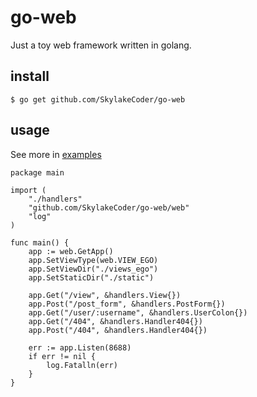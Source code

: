 # go-web
Just a toy web framework written in golang.

## install
```
$ go get github.com/SkylakeCoder/go-web
```

## usage
See more in [examples](https://github.com/SkylakeCoder/go-web/tree/master/examples/hello)
```
package main

import (
	"./handlers"
	"github.com/SkylakeCoder/go-web/web"
	"log"
)

func main() {
	app := web.GetApp()
	app.SetViewType(web.VIEW_EGO)
	app.SetViewDir("./views_ego")
	app.SetStaticDir("./static")

	app.Get("/view", &handlers.View{})
	app.Post("/post_form", &handlers.PostForm{})
	app.Get("/user/:username", &handlers.UserColon{})
	app.Get("/404", &handlers.Handler404{})
	app.Post("/404", &handlers.Handler404{})

	err := app.Listen(8688)
	if err != nil {
		log.Fatalln(err)
	}
}

```
